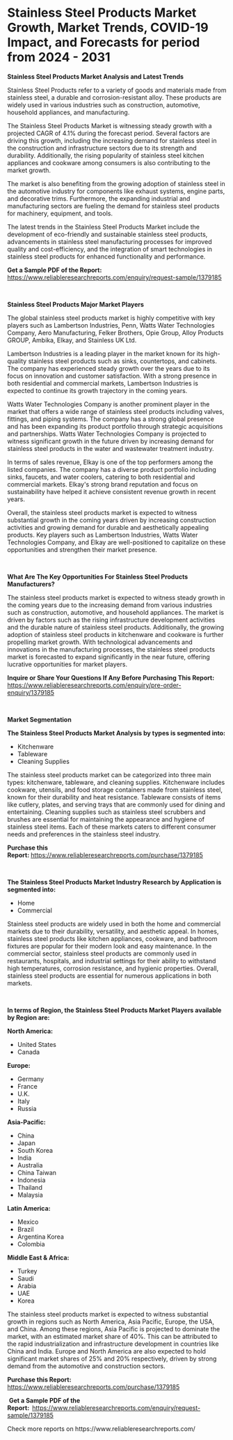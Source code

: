 <p><h1>Stainless Steel Products Market Growth, Market Trends, COVID-19 Impact, and Forecasts for period from 2024 - 2031</h1></p><p><strong>Stainless Steel Products Market Analysis and Latest Trends</strong></p>
<p><p>Stainless Steel Products refer to a variety of goods and materials made from stainless steel, a durable and corrosion-resistant alloy. These products are widely used in various industries such as construction, automotive, household appliances, and manufacturing.</p><p>The Stainless Steel Products Market is witnessing steady growth with a projected CAGR of 4.1% during the forecast period. Several factors are driving this growth, including the increasing demand for stainless steel in the construction and infrastructure sectors due to its strength and durability. Additionally, the rising popularity of stainless steel kitchen appliances and cookware among consumers is also contributing to the market growth.</p><p>The market is also benefiting from the growing adoption of stainless steel in the automotive industry for components like exhaust systems, engine parts, and decorative trims. Furthermore, the expanding industrial and manufacturing sectors are fueling the demand for stainless steel products for machinery, equipment, and tools.</p><p>The latest trends in the Stainless Steel Products Market include the development of eco-friendly and sustainable stainless steel products, advancements in stainless steel manufacturing processes for improved quality and cost-efficiency, and the integration of smart technologies in stainless steel products for enhanced functionality and performance.</p></p>
<p><strong>Get a Sample PDF of the Report:&nbsp;</strong> <a href="https://www.reliableresearchreports.com/enquiry/request-sample/1379185">https://www.reliableresearchreports.com/enquiry/request-sample/1379185</a></p>
<p>&nbsp;</p>
<p><strong>Stainless Steel Products Major Market Players</strong></p>
<p><p>The global stainless steel products market is highly competitive with key players such as Lambertson Industries, Penn, Watts Water Technologies Company, Aero Manufacturing, Felker Brothers, Opie Group, Alloy Products GROUP, Ambika, Elkay, and Stainless UK Ltd. </p><p>Lambertson Industries is a leading player in the market known for its high-quality stainless steel products such as sinks, countertops, and cabinets. The company has experienced steady growth over the years due to its focus on innovation and customer satisfaction. With a strong presence in both residential and commercial markets, Lambertson Industries is expected to continue its growth trajectory in the coming years.</p><p>Watts Water Technologies Company is another prominent player in the market that offers a wide range of stainless steel products including valves, fittings, and piping systems. The company has a strong global presence and has been expanding its product portfolio through strategic acquisitions and partnerships. Watts Water Technologies Company is projected to witness significant growth in the future driven by increasing demand for stainless steel products in the water and wastewater treatment industry.</p><p>In terms of sales revenue, Elkay is one of the top performers among the listed companies. The company has a diverse product portfolio including sinks, faucets, and water coolers, catering to both residential and commercial markets. Elkay's strong brand reputation and focus on sustainability have helped it achieve consistent revenue growth in recent years.</p><p>Overall, the stainless steel products market is expected to witness substantial growth in the coming years driven by increasing construction activities and growing demand for durable and aesthetically appealing products. Key players such as Lambertson Industries, Watts Water Technologies Company, and Elkay are well-positioned to capitalize on these opportunities and strengthen their market presence.</p></p>
<p>&nbsp;</p>
<p><strong>What Are The Key Opportunities For Stainless Steel Products Manufacturers?</strong></p>
<p><p>The stainless steel products market is expected to witness steady growth in the coming years due to the increasing demand from various industries such as construction, automotive, and household appliances. The market is driven by factors such as the rising infrastructure development activities and the durable nature of stainless steel products. Additionally, the growing adoption of stainless steel products in kitchenware and cookware is further propelling market growth. With technological advancements and innovations in the manufacturing processes, the stainless steel products market is forecasted to expand significantly in the near future, offering lucrative opportunities for market players.</p></p>
<p><strong>Inquire or Share Your Questions If Any Before Purchasing This Report:</strong> <a href="https://www.reliableresearchreports.com/enquiry/pre-order-enquiry/1379185">https://www.reliableresearchreports.com/enquiry/pre-order-enquiry/1379185</a></p>
<p>&nbsp;</p>
<p><strong>Market Segmentation</strong></p>
<p><strong>The Stainless Steel Products Market Analysis by types is segmented into:</strong></p>
<p><ul><li>Kitchenware</li><li>Tableware</li><li>Cleaning Supplies</li></ul></p>
<p><p>The stainless steel products market can be categorized into three main types: kitchenware, tableware, and cleaning supplies. Kitchenware includes cookware, utensils, and food storage containers made from stainless steel, known for their durability and heat resistance. Tableware consists of items like cutlery, plates, and serving trays that are commonly used for dining and entertaining. Cleaning supplies such as stainless steel scrubbers and brushes are essential for maintaining the appearance and hygiene of stainless steel items. Each of these markets caters to different consumer needs and preferences in the stainless steel industry.</p></p>
<p><strong>Purchase this Report:&nbsp;</strong><a href="https://www.reliableresearchreports.com/purchase/1379185">https://www.reliableresearchreports.com/purchase/1379185</a></p>
<p>&nbsp;</p>
<p><strong>The Stainless Steel Products Market Industry Research by Application is segmented into:</strong></p>
<p><ul><li>Home</li><li>Commercial</li></ul></p>
<p><p>Stainless steel products are widely used in both the home and commercial markets due to their durability, versatility, and aesthetic appeal. In homes, stainless steel products like kitchen appliances, cookware, and bathroom fixtures are popular for their modern look and easy maintenance. In the commercial sector, stainless steel products are commonly used in restaurants, hospitals, and industrial settings for their ability to withstand high temperatures, corrosion resistance, and hygienic properties. Overall, stainless steel products are essential for numerous applications in both markets.</p></p>
<p>&nbsp;</p>
<p><strong>In terms of Region, the Stainless Steel Products Market Players available by Region are:</strong></p>
<p>
    <p> <strong> North America: </strong>
        <ul>
            <li>United States</li>
            <li>Canada</li>
        </ul>
        </p> 
    <p> <strong> Europe: </strong>
        <ul>
            <li>Germany</li>
            <li>France</li>
            <li>U.K.</li>
            <li>Italy</li>
            <li>Russia</li>
        </ul>
        </p> 
    <p> <strong> Asia-Pacific: </strong>
        <ul>
            <li>China</li>
            <li>Japan</li>
            <li>South Korea</li>
            <li>India</li>
            <li>Australia</li>
            <li>China Taiwan</li>
            <li>Indonesia</li>
            <li>Thailand</li>
            <li>Malaysia</li>
        </ul>
        </p> 
    <p> <strong> Latin America: </strong>
        <ul>
            <li>Mexico</li>
            <li>Brazil</li>
            <li>Argentina Korea</li>
            <li>Colombia</li>
        </ul>
        </p> 
    <p> <strong> Middle East & Africa: </strong>
        <ul>
            <li>Turkey</li>
            <li>Saudi</li>
            <li>Arabia</li>
            <li>UAE</li>
            <li>Korea</li>
        </ul>
    </p>
    </p>
<p><p>The stainless steel products market is expected to witness substantial growth in regions such as North America, Asia Pacific, Europe, the USA, and China. Among these regions, Asia Pacific is projected to dominate the market, with an estimated market share of 40%. This can be attributed to the rapid industrialization and infrastructure development in countries like China and India. Europe and North America are also expected to hold significant market shares of 25% and 20% respectively, driven by strong demand from the automotive and construction sectors.</p></p>
<p><strong>Purchase this Report: </strong><a href="https://www.reliableresearchreports.com/purchase/1379185">https://www.reliableresearchreports.com/purchase/1379185</a></p>
<p>&nbsp;<strong>Get a Sample PDF of the Report:&nbsp;&nbsp;</strong><a href="https://www.reliableresearchreports.com/enquiry/request-sample/1379185">https://www.reliableresearchreports.com/enquiry/request-sample/1379185</a></p>
<p><strong></strong></p>
<p>Check more reports on https://www.reliableresearchreports.com/</p>